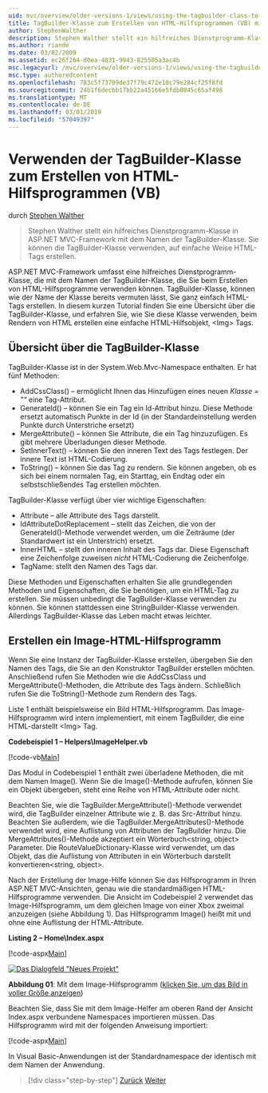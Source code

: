 ```yaml
---
uid: mvc/overview/older-versions-1/views/using-the-tagbuilder-class-to-build-html-helpers-vb
title: TagBuilder-Klasse zum Erstellen von HTML-Hilfsprogrammen (VB) mit | Microsoft-Dokumentation
author: StephenWalther
description: Stephen Walther stellt ein hilfreiches Dienstprogramm-Klasse in ASP.NET MVC-Framework mit dem Namen der TagBuilder-Klasse. Sie können die TagBuilder-Klasse, um problemlos verwenden...
ms.author: riande
ms.date: 03/02/2009
ms.assetid: ec26f264-d0ea-4031-9943-825505a3ac4b
msc.legacyurl: /mvc/overview/older-versions-1/views/using-the-tagbuilder-class-to-build-html-helpers-vb
msc.type: authoredcontent
ms.openlocfilehash: 783c5f73709de37f79c472e10c79e284cf25f8fd
ms.sourcegitcommit: 24b1f6decbb17bb22a45166e5fdb0845c65af498
ms.translationtype: MT
ms.contentlocale: de-DE
ms.lasthandoff: 03/01/2019
ms.locfileid: "57049397"
---
```

<a name="using-the-tagbuilder-class-to-build-html-helpers-vb"></a>Verwenden der TagBuilder-Klasse zum Erstellen von HTML-Hilfsprogrammen (VB)
====================
durch [Stephen Walther](https://github.com/StephenWalther)

> Stephen Walther stellt ein hilfreiches Dienstprogramm-Klasse in ASP.NET MVC-Framework mit dem Namen der TagBuilder-Klasse. Sie können die TagBuilder-Klasse verwenden, auf einfache Weise HTML-Tags erstellen.


ASP.NET MVC-Framework umfasst eine hilfreiches Dienstprogramm-Klasse, die mit dem Namen der TagBuilder-Klasse, die Sie beim Erstellen von HTML-Hilfsprogramme verwenden können. TagBuilder-Klasse, können wie der Name der Klasse bereits vermuten lässt, Sie ganz einfach HTML-Tags erstellen. In diesem kurzen Tutorial finden Sie eine Übersicht über die TagBuilder-Klasse, und erfahren Sie, wie Sie diese Klasse verwenden, beim Rendern von HTML erstellen eine einfache HTML-Hilfsobjekt, &lt;Img&gt; Tags.

## <a name="overview-of-the-tagbuilder-class"></a>Übersicht über die TagBuilder-Klasse

TagBuilder-Klasse ist in der System.Web.Mvc-Namespace enthalten. Er hat fünf Methoden:

- AddCssClass() – ermöglicht Ihnen das Hinzufügen eines neuen *Klasse = ""* eine Tag-Attribut.
- GenerateId() – können Sie ein Tag ein Id-Attribut hinzu. Diese Methode ersetzt automatisch Punkte in der Id (in der Standardeinstellung werden Punkte durch Unterstriche ersetzt)
- MergeAttribute() – können Sie Attribute, die ein Tag hinzuzufügen. Es gibt mehrere Überladungen dieser Methode.
- SetInnerText() – können Sie den inneren Text des Tags festlegen. Der innere Text ist HTML-Codierung.
- ToString() – können Sie das Tag zu rendern. Sie können angeben, ob es sich bei einem normalen Tag, ein Starttag, ein Endtag oder ein selbstschließendes Tag erstellen möchten.
  

TagBuilder-Klasse verfügt über vier wichtige Eigenschaften:

- Attribute – alle Attribute des Tags darstellt.
- IdAttributeDotReplacement – stellt das Zeichen, die von der GenerateId()-Methode verwendet werden, um die Zeiträume (der Standardwert ist ein Unterstrich) ersetzt.
- InnerHTML – stellt den inneren Inhalt des Tags dar. Diese Eigenschaft eine Zeichenfolge zuweisen *nicht* HTML-Codierung die Zeichenfolge.
- TagName: stellt den Namen des Tags dar.

Diese Methoden und Eigenschaften erhalten Sie alle grundlegenden Methoden und Eigenschaften, die Sie benötigen, um ein HTML-Tag zu erstellen. Sie müssen unbedingt die TagBuilder-Klasse verwenden zu können. Sie können stattdessen eine StringBuilder-Klasse verwenden. Allerdings TagBuilder-Klasse das Leben macht etwas leichter.

## <a name="creating-an-image-html-helper"></a>Erstellen ein Image-HTML-Hilfsprogramm

Wenn Sie eine Instanz der TagBuilder-Klasse erstellen, übergeben Sie den Namen des Tags, die Sie an den Konstruktor TagBuilder erstellen möchten. Anschließend rufen Sie Methoden wie die AddCssClass und MergeAttribute()-Methoden, die Attribute des Tags ändern. Schließlich rufen Sie die ToString()-Methode zum Rendern des Tags.

Liste 1 enthält beispielsweise ein Bild HTML-Hilfsprogramm. Das Image-Hilfsprogramm wird intern implementiert, mit einem TagBuilder, die eine HTML-darstellt &lt;Img&gt; Tag.

**Codebeispiel 1 – Helpers\ImageHelper.vb**

[!code-vb[Main](using-the-tagbuilder-class-to-build-html-helpers-vb/samples/sample1.vb)]

Das Modul in Codebeispiel 1 enthält zwei überladene Methoden, die mit dem Namen Image(). Wenn Sie die Image()-Methode aufrufen, können Sie ein Objekt übergeben, steht eine Reihe von HTML-Attribute oder nicht.

Beachten Sie, wie die TagBuilder.MergeAttribute()-Methode verwendet wird, die TagBuilder einzelner Attribute wie z. B. das Src-Attribut hinzu. Beachten Sie außerdem, wie die TagBuilder.MergeAttributes()-Methode verwendet wird, eine Auflistung von Attributen der TagBuilder hinzu. Die MergeAttributes()-Methode akzeptiert ein Wörterbuch&lt;string, object&gt; Parameter. Die RouteValueDictionary-Klasse wird verwendet, um das Objekt, das die Auflistung von Attributen in ein Wörterbuch darstellt konvertieren&lt;string, object&gt;.

Nach der Erstellung der Image-Hilfe können Sie das Hilfsprogramm in Ihren ASP.NET MVC-Ansichten, genau wie die standardmäßigen HTML-Hilfsprogramme verwenden. Die Ansicht im Codebeispiel 2 verwendet das Image-Hilfsprogramm, um dem gleichen Image von einer Xbox zweimal anzuzeigen (siehe Abbildung 1). Das Hilfsprogramm Image() heißt mit und ohne eine Auflistung der HTML-Attribute.

**Listing 2 – Home\Index.aspx**

[!code-aspx[Main](using-the-tagbuilder-class-to-build-html-helpers-vb/samples/sample2.aspx)]


[![Das Dialogfeld "Neues Projekt"](using-the-tagbuilder-class-to-build-html-helpers-vb/_static/image1.jpg)](using-the-tagbuilder-class-to-build-html-helpers-vb/_static/image1.png)

**Abbildung 01**: Mit dem Image-Hilfsprogramm ([klicken Sie, um das Bild in voller Größe anzeigen](using-the-tagbuilder-class-to-build-html-helpers-vb/_static/image2.png))


Beachten Sie, dass Sie mit dem Image-Helfer am oberen Rand der Ansicht Index.aspx verbundene Namespaces importieren müssen. Das Hilfsprogramm wird mit der folgenden Anweisung importiert:

[!code-aspx[Main](using-the-tagbuilder-class-to-build-html-helpers-vb/samples/sample3.aspx)]

In Visual Basic-Anwendungen ist der Standardnamespace der identisch mit dem Namen der Anwendung.

> [!div class="step-by-step"]
> [Zurück](creating-custom-html-helpers-vb.md)
> [Weiter](creating-page-layouts-with-view-master-pages-vb.md)
